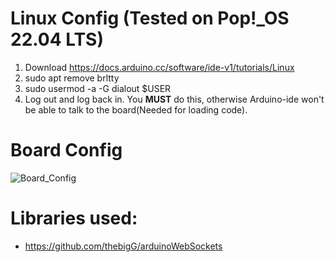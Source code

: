 # Linux Config (Tested on Pop!_OS 22.04 LTS)

1. Download https://docs.arduino.cc/software/ide-v1/tutorials/Linux
2. sudo apt remove brltty
3. sudo usermod -a -G dialout $USER
4. Log out and log back in. You __MUST__ do this, otherwise Arduino-ide won't be able to talk to the board(Needed for loading code).

# Board Config

![Board_Config](images/board_config_switches.png)

# Libraries used:

- https://github.com/thebigG/arduinoWebSockets